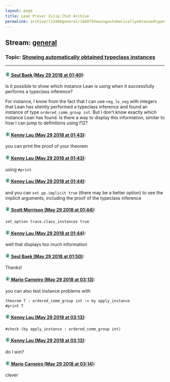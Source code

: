 ```yaml
---
layout: page
title: Lean Prover Zulip Chat Archive 
permalink: archive/113488general/16607Showingautomaticallyobtainedtypeclassinstances.html
---
```


## Stream: [general](index.html)
### Topic: [Showing automatically obtained typeclass instances](16607Showingautomaticallyobtainedtypeclassinstances.html)

---

#### [![Click to go to Zulip](../../assets/img/zulip2.png) Seul Baek (May 29 2018 at 01:40)](https://leanprover.zulipchat.com/#narrow/stream/113488-general/topic/Showing%20automatically%20obtained%20typeclass%20instances/near/127225600):
Is it possible to show which instance Lean is using when it successfully performs a typeclass inference? 

For instance, I know from the fact that I can use `neg_le_neg` with integers that Lean has silently performed a typeclass inference and found an instance of type `ordered_comm_group int`. But I don't know exactly *which* instance Lean has found. Is there a way to display this information, similar to how I can jump to definitions using f12?

#### [![Click to go to Zulip](../../assets/img/zulip2.png) Kenny Lau (May 29 2018 at 01:43)](https://leanprover.zulipchat.com/#narrow/stream/113488-general/topic/Showing%20automatically%20obtained%20typeclass%20instances/near/127225655):
you can print the proof of your theorem

#### [![Click to go to Zulip](../../assets/img/zulip2.png) Kenny Lau (May 29 2018 at 01:43)](https://leanprover.zulipchat.com/#narrow/stream/113488-general/topic/Showing%20automatically%20obtained%20typeclass%20instances/near/127225656):
using `#print`

#### [![Click to go to Zulip](../../assets/img/zulip2.png) Kenny Lau (May 29 2018 at 01:44)](https://leanprover.zulipchat.com/#narrow/stream/113488-general/topic/Showing%20automatically%20obtained%20typeclass%20instances/near/127225695):
and you can `set pp.implicit true` (there may be a better option) to see the implicit arguments, including the proof of the typeclass inference

#### [![Click to go to Zulip](../../assets/img/zulip2.png) Scott Morrison (May 29 2018 at 01:44)](https://leanprover.zulipchat.com/#narrow/stream/113488-general/topic/Showing%20automatically%20obtained%20typeclass%20instances/near/127225696):
`set_option trace.class_instances true`

#### [![Click to go to Zulip](../../assets/img/zulip2.png) Kenny Lau (May 29 2018 at 01:44)](https://leanprover.zulipchat.com/#narrow/stream/113488-general/topic/Showing%20automatically%20obtained%20typeclass%20instances/near/127225699):
well that displays too much information

#### [![Click to go to Zulip](../../assets/img/zulip2.png) Seul Baek (May 29 2018 at 01:50)](https://leanprover.zulipchat.com/#narrow/stream/113488-general/topic/Showing%20automatically%20obtained%20typeclass%20instances/near/127225853):
Thanks!

#### [![Click to go to Zulip](../../assets/img/zulip2.png) Mario Carneiro (May 29 2018 at 03:13)](https://leanprover.zulipchat.com/#narrow/stream/113488-general/topic/Showing%20automatically%20obtained%20typeclass%20instances/near/127228102):
you can also test instance problems with
```
theorem T : ordered_comm_group int := by apply_instance
#print T
```

#### [![Click to go to Zulip](../../assets/img/zulip2.png) Kenny Lau (May 29 2018 at 03:13)](https://leanprover.zulipchat.com/#narrow/stream/113488-general/topic/Showing%20automatically%20obtained%20typeclass%20instances/near/127228104):
`#check (by apply_instance : ordered_comm_group int)`

#### [![Click to go to Zulip](../../assets/img/zulip2.png) Kenny Lau (May 29 2018 at 03:13)](https://leanprover.zulipchat.com/#narrow/stream/113488-general/topic/Showing%20automatically%20obtained%20typeclass%20instances/near/127228105):
do I win?

#### [![Click to go to Zulip](../../assets/img/zulip2.png) Mario Carneiro (May 29 2018 at 03:14)](https://leanprover.zulipchat.com/#narrow/stream/113488-general/topic/Showing%20automatically%20obtained%20typeclass%20instances/near/127228146):
clever

